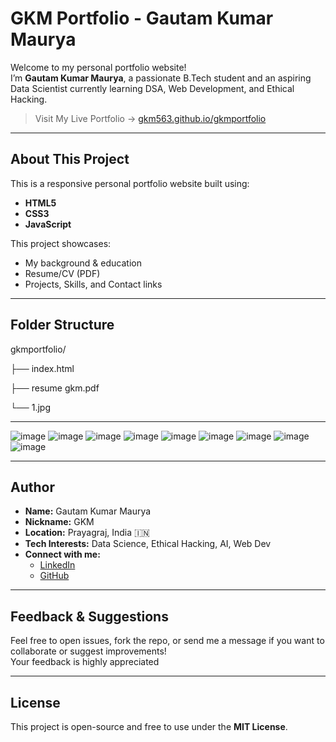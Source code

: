 # GKM Portfolio - Gautam Kumar Maurya

Welcome to my personal portfolio website!  
I’m **Gautam Kumar Maurya**, a passionate B.Tech student and an aspiring Data Scientist currently learning DSA, Web Development, and Ethical Hacking.

> Visit My Live Portfolio → [gkm563.github.io/gkmportfolio](https://gkm563.github.io/gkmportfolio)

---

## About This Project

This is a responsive personal portfolio website built using:

-  **HTML5**
-  **CSS3**
-  **JavaScript**  

This project showcases:
- My background & education
- Resume/CV (PDF)
- Projects, Skills, and Contact links

---

##  Folder Structure

gkmportfolio/


├── index.html 

├── resume gkm.pdf 

└── 1.jpg 

---
![image](https://github.com/user-attachments/assets/c85179ea-0eeb-45c2-8d9c-4b6614e3c9c4)
![image](https://github.com/user-attachments/assets/080e8d72-4340-4650-b1bb-d19242e6fc90)
![image](https://github.com/user-attachments/assets/2a318fda-d1ac-4c3f-847b-6d1047e61e05)
![image](https://github.com/user-attachments/assets/e5b0fda2-275b-4115-a841-75e57ee99fe0)
![image](https://github.com/user-attachments/assets/8d40fe64-92a4-4f93-b2e9-5dddcc4bbe5e)
![image](https://github.com/user-attachments/assets/7faa6a85-5ec3-40af-bd0a-889d1cb071d3)
![image](https://github.com/user-attachments/assets/a2cd2cf4-affc-4d84-8b5f-0ee1907e1af7)
![image](https://github.com/user-attachments/assets/37fd2585-7828-4bcb-a48b-aadeed770a68)
![image](https://github.com/user-attachments/assets/75a6bbdb-1e96-4e45-8b3c-709ac535c361)

---

##  Author

- **Name:** Gautam Kumar Maurya
- **Nickname:** GKM
- **Location:** Prayagraj, India 🇮🇳
- **Tech Interests:** Data Science, Ethical Hacking, AI, Web Dev
- **Connect with me:**
  - [LinkedIn](https://www.linkedin.com/in/gkm563)
  - [GitHub](https://github.com/gkm563)

---

## Feedback & Suggestions

Feel free to open issues, fork the repo, or send me a message if you want to collaborate or suggest improvements!  
Your feedback is highly appreciated 

---

## License

This project is open-source and free to use under the **MIT License**.
